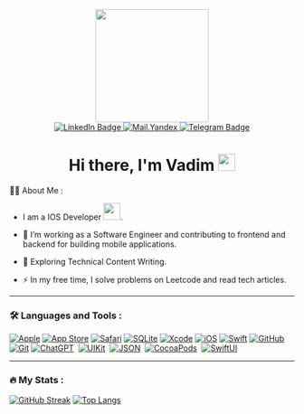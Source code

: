 <div id="header" align="center">
  <img src="https://i.giphy.com/media/v1.Y2lkPTc5MGI3NjExdmJoc2lwcTF4YWx1NHE1d2luazJyeHFlNXA4NnQ3ZmF3Mmx5Z2FoMiZlcD12MV9pbnRlcm5hbF9naWZfYnlfaWQmY3Q9Zw/JqmupuTVZYaQX5s094/giphy.gif" width="200"/>
</div>
<div id="badges" align="center">
  <a href="https://www.linkedin.com/in/vadim-dzyuba">
    <img src="https://img.shields.io/badge/LinkedIn-blue?style=for-the-badge&logo=linkedin&logoColor=white" alt="LinkedIn Badge"/>
  </a>
  <a href="mailto:vad.dz2015@yandex.ru?subject=Приглащение на собеседование">
    <img src="https://img.shields.io/badge/My_mail-red?style=for-the-badge&logo=maildotru&logoColor=white" alt="Mail.Yandex"/>
  </a>
  <a href="https://t.me/PRO100COD3">
    <img src="https://img.shields.io/badge/Telegram-blue?style=for-the-badge&logo=telegram&logoColor=white" alt="Telegram Badge"/>
  </a>
</div>
<div id="badges" align="center">
  <img src="https://komarev.com/ghpvc/?username=PRO100COD3&style=flat-square&color=blue" alt=""/>  
</div>
<h1 align="center">
  Hi there, I'm Vadim
  <img src="https://media.giphy.com/media/hvRJCLFzcasrR4ia7z/giphy.gif" width="30px"/>
</h1>

:man_technologist: About Me :
- I am a IOS Developer <img src="https://media.giphy.com/media/WUlplcMpOCEmTGBtBW/giphy.gif" width="30">.
- :telescope: I’m working as a Software Engineer and contributing to frontend and backend for building mobile applications.

- :seedling: Exploring Technical Content Writing.

- :zap: In my free time, I solve problems on Leetcode and read tech articles.


---

### :hammer_and_wrench: Languages and Tools :

[![Apple](https://img.shields.io/badge/Apple-000000?style=for-the-badge&logo=apple&logoColor=white)](#)
[![App Store](https://img.shields.io/badge/App_Store-0D96F6?style=for-the-badge&logo=app-store&logoColor=white)](#)
[![Safari](https://img.shields.io/badge/Safari-006CFF?style=for-the-badge&logo=safari&logoColor=fff)](#)
[![SQLite](https://img.shields.io/badge/SQLite-%2307405e.svg?style=for-the-badge&logo=sqlite&logoColor=white)](#)
[![Xcode](https://img.shields.io/badge/Xcode-007ACC?style=for-the-badge&logo=Xcode&logoColor=white)](#)
[![iOS](https://img.shields.io/badge/iOS-000000?style=for-the-badge&&logo=apple&logoColor=white)](#)
[![Swift](https://img.shields.io/badge/Swift-F54A2A?style=for-the-badge&logo=swift&logoColor=white)](#)
[![GitHub](https://img.shields.io/badge/GitHub-%23121011.svg?style=for-the-badge&logo=github&logoColor=white)](#)
[![Git](https://img.shields.io/badge/Git-F05032?style=for-the-badge&logo=git&logoColor=fff)](#)
[![ChatGPT](https://img.shields.io/badge/chatGPT-74aa9c?style=for-the-badge&logo=openai&logoColor=white)](#) 
[![UIKit](https://img.shields.io/badge/UIKit-2396F3?style=for-the-badge&logo=uikit&logoColor=white)](#) 
[![JSON](https://img.shields.io/badge/JSON-000000?style=for-the-badge&logo=json&logoColor=white)](#) 
[![CocoaPods](https://img.shields.io/badge/CocoaPods-EE3322?style=for-the-badge&logo=cocoapods&logoColor=white)](#) 
[![SwiftUI](https://img.shields.io/badge/CocoaPods-EE3322?style=for-the-badge&logo=cocoapods&logoColor=white)](#) 

---

### :fire: My Stats :

[![GitHub Streak](https://streak-stats.demolab.com?user=PRO100COD3&theme=transparent&hide_border=true&mode=weekly&fire=FF2222&dates=2C68F6&currStreakLabel=2C68F6&currStreakNum=2C68F6)](https://git.io/streak-stats)
[![Top Langs](https://github-readme-stats.vercel.app/api/top-langs/?username=PRO100COD3&layout=compact&theme=vision-friendly-dark)](https://github.com/anuraghazra/github-readme-stats)
